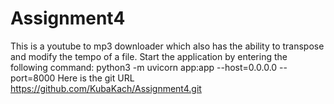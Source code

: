 # Assignment4
This is a youtube to mp3 downloader which also
has the ability to transpose and modify the tempo
of a file. Start the application by entering the following command:
python3 -m uvicorn app:app --host=0.0.0.0 --port=8000
Here is the git URL https://github.com/KubaKach/Assignment4.git
